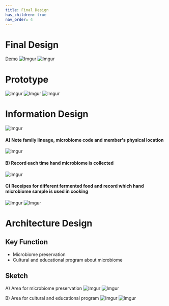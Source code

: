 ```yaml
---
title: Final Design
has_children: true
nav_order: 4
---
```


# Final Design
[Demo](https://vimeo.com/336161134) 
![Imgur](https://i.imgur.com/VVbYHpd.png)
![Imgur](https://i.imgur.com/wIJmcDw.png)

# Prototype
![Imgur](https://i.imgur.com/N3JbwlP.jpg)
![Imgur](https://i.imgur.com/A88yrFd.jpg)
![Imgur](https://i.imgur.com/1ZRju3B.jpg)

# Information Design
![Imgur](https://i.imgur.com/TTUd5XB.jpg)
#### A) Note family lineage, microbiome code and member's physical location
![Imgur](https://i.imgur.com/5Bvt8K9.jpg)
#### B) Record each time hand microbiome is collected
![Imgur](https://i.imgur.com/egL6KgQ.jpg)
#### C) Receipes for different fermented food and record which hand microbiome sample is used in cooking
![Imgur](https://i.imgur.com/aA2rxzH.jpg)
![Imgur](https://i.imgur.com/5S5vkyS.jpg)

# Architecture Design
## Key Function
- Microbiome preservation
- Cultural and educational program about microbiome

## Sketch
A) Area for microbiome preservation 
![Imgur](https://i.imgur.com/p8VD7li.jpg)
![Imgur](https://i.imgur.com/5sXBvEO.jpg)

B) Area for cultural and educational program
![Imgur](https://i.imgur.com/RW5nhvN.jpg)
![Imgur](https://i.imgur.com/au2zOHE.jpg)
